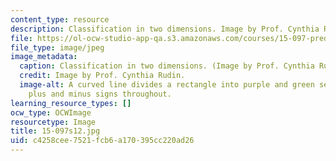 ```yaml
---
content_type: resource
description: Classification in two dimensions. Image by Prof. Cynthia Rudin.
file: https://ol-ocw-studio-app-qa.s3.amazonaws.com/courses/15-097-prediction-machine-learning-and-statistics-spring-2012/c4258cee7521fcb6a170395cc220ad26_15-097s12.jpg
file_type: image/jpeg
image_metadata:
  caption: Classification in two dimensions. (Image by Prof. Cynthia Rudin.)
  credit: Image by Prof. Cynthia Rudin.
  image-alt: A curved line divides a rectangle into purple and green sections, with
    plus and minus signs throughout.
learning_resource_types: []
ocw_type: OCWImage
resourcetype: Image
title: 15-097s12.jpg
uid: c4258cee-7521-fcb6-a170-395cc220ad26
---
```

